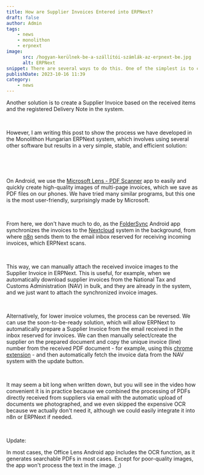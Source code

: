 ```yaml
---
title: How are Supplier Invoices Entered into ERPNext?
draft: false
author: Admin
tags:
    - news
    - monolithon
    - erpnext
image:
      src: /hogyan-kerülnek-be-a-szállítói-számlák-az-erpnext-be.jpg
      alt: ERPNext
snippet: There are several ways to do this. One of the simplest is to create a Purchase Invoice from a Purchase Order in the system.
publishDate: 2023-10-16 11:39
category:
    - news
---
```


<p>Another solution is to create a Supplier Invoice based on the received items and the registered Delivery Note in the system.</p><p><br></p><p>However, I am writing this post to show the process we have developed in the Monolithon Hungarian ERPNext system, which involves using several other software but results in a very simple, stable, and efficient solution:</p><p><br></p><p><br></p><p>On Android, we use the <a href="https://play.google.com/store/apps/details?id=com.microsoft.office.officelens&amp;hl=en&amp;gl=US" rel="noopener noreferrer">Microsoft Lens - PDF Scanner</a> app to easily and quickly create high-quality images of multi-page invoices, which we save as PDF files on our phones. We have tried many similar programs, but this one is the most user-friendly, surprisingly made by Microsoft.</p><p><br></p><p>From here, we don't have much to do, as the <a href="https://play.google.com/store/apps/details?id=com.microsoft.office.officelens&amp;hl=en&amp;gl=US" rel="noopener noreferrer">FolderSync</a> Android app synchronizes the invoices to the <a href="https://nextcloud.com/" rel="noopener noreferrer">Nextcloud</a> system in the background, from where <a href="https://n8n.io/cloud?ref=monolithon&amp;utm_source=affiliate" rel="noopener noreferrer">n8n</a> sends them to the email inbox reserved for receiving incoming invoices, which ERPNext scans.</p><p><br></p><p>This way, we can manually attach the received invoice images to the Supplier Invoice in ERPNext. This is useful, for example, when we automatically download supplier invoices from the National Tax and Customs Administration (NAV) in bulk, and they are already in the system, and we just want to attach the synchronized invoice images.</p><p><br></p><p>Alternatively, for lower invoice volumes, the process can be reversed. We can use the soon-to-be-ready solution, which will allow ERPNext to automatically prepare a Supplier Invoice from the email received in the inbox reserved for invoices. We can then manually select/create the supplier on the prepared document and copy the unique invoice (line) number from the received PDF document - for example, using this <a href="https://chrome.google.com/webstore/detail/copyfish-%F0%9F%90%9F-free-ocr-soft/eenjdnjldapjajjofmldgmkjaienebbj" rel="noopener noreferrer">chrome extension</a> - and then automatically fetch the invoice data from the NAV system with the update button.</p><p><br></p><p>It may seem a bit long when written down, but you will see in the video how convenient it is in practice because we combined the processing of PDFs directly received from suppliers via email with the automatic upload of documents we photographed, and we even skipped the expensive OCR because we actually don't need it, although we could easily integrate it into n8n or ERPNext if needed.</p><p><br></p><p>Update:</p><p>In most cases, the Office Lens Android app includes the OCR function, as it generates searchable PDFs in most cases. Except for poor-quality images, the app won't process the text in the image. ;)</p>



